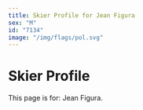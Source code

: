 ```yaml
---
title: Skier Profile for Jean Figura
sex: "M"
id: "7134"
image: "/img/flags/pol.svg" 
---
```


# Skier Profile

This page is for: Jean Figura.
    